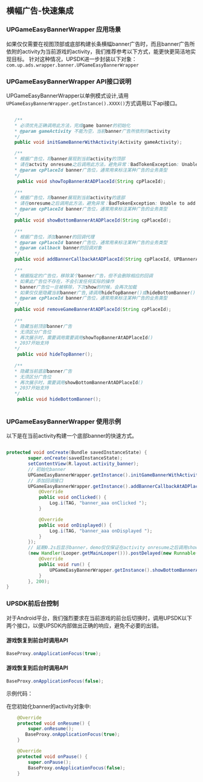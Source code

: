 ## 横幅广告-快速集成
### UPGameEasyBannerWrapper 应用场景
如果仅仅需要在视图顶部或底部构建长条横幅banner广告时，而且banner广告所依附的activity为当前游戏的activity，我们推荐参考以下方式，能更快更简洁地实现目标。
针对这种情况，UPSDK进一步封装以下对象：
`com.up.ads.wrapper.banner.UPGameEasyBannerWrapper`

### UPGameEasyBannerWrapper API接口说明
  UPGameEasyBannerWrapper以单例模式设计,请用`UPGameEasyBannerWrapper.getInstance().XXXX()`方式调用以下api接口。

```java

   /**
   * 必须优先正确调用此方法，完成game banner的初始化
   * @param gameActivity 不能为空，当前banner广告所依附的activity
   */
   public void initGameBannerWithActivity(Activity gameActivity);

   /**
   * 根据广告位，将banner展现到当前activity的顶部
   * 请在actvity onresume之后调用此方法，避免异常：BadTokenException: Unable to add window -- token null is not valid;
   * @param cpPlaceId banner广告位，通常用来标注某种广告的业务类型
   */
    public void showTopBannerAtADPlaceId(String cpPlaceId);

   /**
   * 根据广告位，将banner展现到当前activity的底部
   * 请在onresume之后调用此方法，避免异常：BadTokenException: Unable to add window -- token null is not valid;
   * @param cpPlaceId banner广告位，通常用来标注某种广告的业务类型
   */
   public void showBottomBannerAtADPlaceId(String cpPlaceId);

   /**
   * 根据广告位，添加banner的回调代理
   * @param cpPlaceId banner广告位，通常用来标注某种广告的业务类型
   * @param callback banner的回调对象
   */
   public void addBannerCallbackAtADPlaceId(String cpPlaceId, UPBannerAdListener callback)

   /**
   * 根据指定的广告位，移除某个banner广告，但不会删除相应的回调
   * 如果此广告位不存在，不会引发任何实际的操作
   * banner广告位一旦被移除，下次show的时候，会再次加载
   * 如果仅仅是隐藏当前banner广告,请调用hideTopBanner()或hideBottomBanner()
   * @param cpPlaceId banner广告位，通常用来标注某种广告的业务类型
   */
   public void removeGameBannerAtADPlaceId(String cpPlaceId);
   
   /**
   * 隐藏当前顶部banner广告
   * 无须区分广告位
   * 再次展示时，需要调用需要调用showTopBannerAtADPlaceId()
   * 2037开始支持
   */
    public void hideTopBanner();
	
   /**
   * 隐藏当前底部banner广告
   * 无须区分广告位
   * 再次展示时，需要调用showBottomBannerAtADPlaceId()
   * 2037开始支持
   */
    public void hideBottomBanner();
	
```
   
	
### UPGameEasyBannerWrapper 使用示例

以下是在当前activity构建一个底部banner的快速方式。

```java

protected void onCreate(Bundle savedInstanceState) {
        super.onCreate(savedInstanceState);
        setContentView(R.layout.activity_banner);
        // 初始化banner
        UPGameEasyBannerWrapper.getInstance().initGameBannerWithActivity(this);
        // 添加回调接口
        UPGameEasyBannerWrapper.getInstance().addBannerCallbackAtADPlaceId("banner_aaa", new UPBannerAdListener() {
            @Override
            public void onClicked() {
                Log.i(TAG, "banner_aaa onClicked ");
            }

            @Override
            public void onDisplayed() {
                Log.i(TAG, "banner_aaa onDisplayed ");
            }
        });
        // 延期0.2s后显示banner，demo仅仅保证在activity onresume之后调用showBottomBannerAtADPlaceId()
        (new Handler(Looper.getMainLooper())).postDelayed(new Runnable() {
            @Override
            public void run() {
                UPGameEasyBannerWrapper.getInstance().showBottomBannerAtADPlaceId("banner_aaa");
            }
        }, 200);
}
```
###  UPSDK前后台控制
对于Android平台，我们强烈要求在当前游戏的前台后切换时，调用UPSDK以下两个接口，以便UPSDK内部做出正确的响应，避免不必要的出错。

#### 游戏恢复到前台时调用API
```java
BaseProxy.onApplicationFocus(true);
```
#### 游戏恢复到后台时调用API
```java
BaseProxy.onApplicationFocus(false);
```

示例代码：

在您初始化banner的activity对象中:

```java
    @Override
    protected void onResume() {
        super.onResume();
       BaseProxy.onApplicationFocus(true);
    }

    @Override
    protected void onPause() {
        super.onPause();
        BaseProxy.onApplicationFocus(false);
    }
```